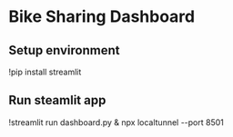 # Bike Sharing Dashboard
## Setup environment
!pip install streamlit
## Run steamlit app
!streamlit run dashboard.py & npx localtunnel --port 8501
